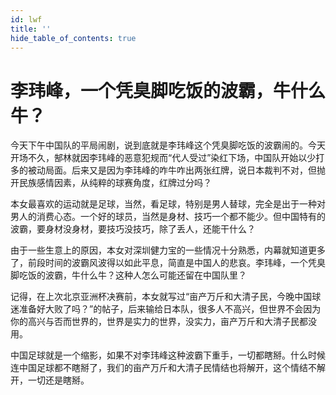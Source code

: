 ```yaml
---
id: lwf
title: ''
hide_table_of_contents: true
---
```


# 李玮峰，一个凭臭脚吃饭的波霸，牛什么牛？

今天下午中国队的平局闹剧，说到底就是李玮峰这个凭臭脚吃饭的波霸闹的。今天开场不久，郜林就因李玮峰的恶意犯规而“代人受过”染红下场，中国队开始以少打多的被动局面。后来又是因为李玮峰的咋牛咋出两张红牌，说日本裁判不对，但抛开民族感情因素，从纯粹的球赛角度，红牌过分吗？

本女最喜欢的运动就是足球，当然，看足球，特别是男人替球，完全是出于一种对男人的消费心态。一个好的球员，当然是身材、技巧一个都不能少。但中国特有的波霸，要身材没身材，要技巧没技巧，除了丢人，还能干什么？

由于一些生意上的原因，本女对深圳健力宝的一些情况十分熟悉，内幕就知道更多了，前段时间的波霸风波得以如此平息，简直是中国人的悲哀。李玮峰，一个凭臭脚吃饭的波霸，牛什么牛？这种人怎么可能还留在中国队里？

记得，在上次北京亚洲杯决赛前，本女就写过“亩产万斤和大清子民，今晚中国球迷准备好大败了吗？”的帖子，后来输给日本队，很多人不高兴，但世界不会因为你的高兴与否而世界的，世界是实力的世界，没实力，亩产万斤和大清子民都没用。

中国足球就是一个缩影，如果不对李玮峰这种波霸下重手，一切都瞎掰。什么时候连中国足球都不瞎掰了，我们的亩产万斤和大清子民情结也将解开，这个情结不解开，一切还是瞎掰。
